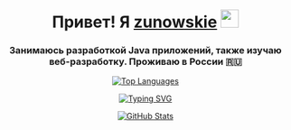 <h1 align="center">Привет! Я <a href="https://bio.hushworld.fun/" target="_blank">zunowskie</a> 
<img src="https://github.com/blackcater/blackcater/raw/main/images/Hi.gif" height="32"/></h1>

<h3 align="center">Занимаюсь разработкой Java приложений, также изучаю веб-разработку. Проживаю в России 🇷🇺</h3>

<p align="center">
  <a href="https://github-readme-stats.vercel.app/api/top-langs/?username=zunowskie&layout=compact">
    <img alt="Top Languages" src="https://github-readme-stats.vercel.app/api/top-langs/?username=zunowskie&layout=compact">
  </a>
</p>

<p align="center">
  <a href="https://git.io/typing-svg">
    <img alt="Typing SVG" src="https://readme-typing-svg.herokuapp.com?color=%2336BCF7&lines=Моя+Статистика">
  </a>
</p>

<p align="center">
  <a href="https://github-readme-stats.vercel.app/api?username=zunowskie">
    <img alt="GitHub Stats" src="https://github-readme-stats.vercel.app/api?username=zunowskie">
  </a>
</p>
